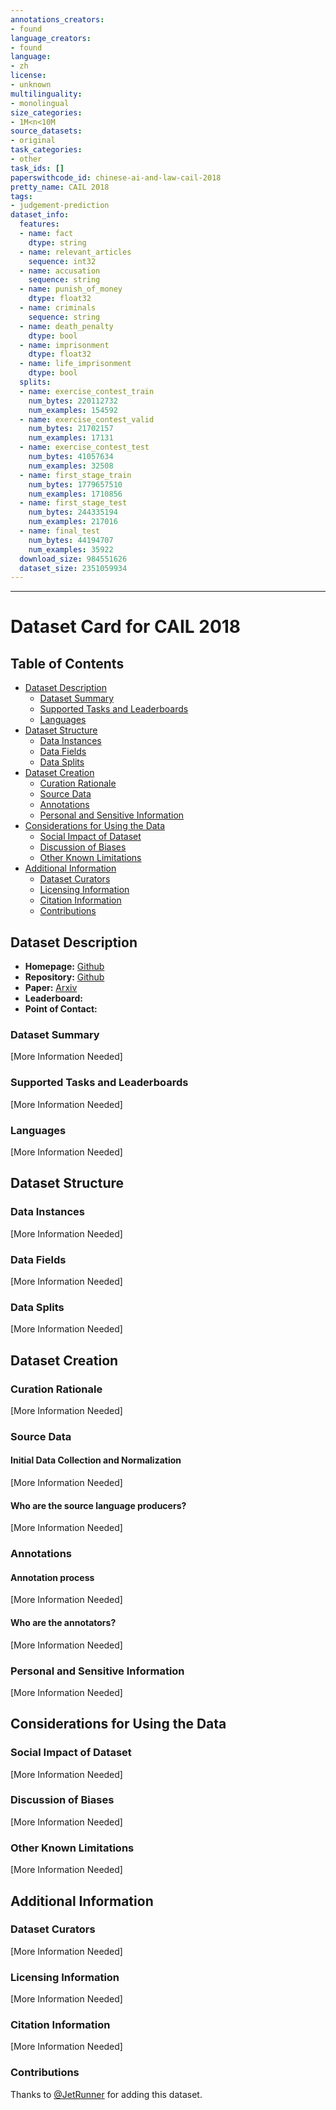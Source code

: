 ```yaml
---
annotations_creators:
- found
language_creators:
- found
language:
- zh
license:
- unknown
multilinguality:
- monolingual
size_categories:
- 1M<n<10M
source_datasets:
- original
task_categories:
- other
task_ids: []
paperswithcode_id: chinese-ai-and-law-cail-2018
pretty_name: CAIL 2018
tags:
- judgement-prediction
dataset_info:
  features:
  - name: fact
    dtype: string
  - name: relevant_articles
    sequence: int32
  - name: accusation
    sequence: string
  - name: punish_of_money
    dtype: float32
  - name: criminals
    sequence: string
  - name: death_penalty
    dtype: bool
  - name: imprisonment
    dtype: float32
  - name: life_imprisonment
    dtype: bool
  splits:
  - name: exercise_contest_train
    num_bytes: 220112732
    num_examples: 154592
  - name: exercise_contest_valid
    num_bytes: 21702157
    num_examples: 17131
  - name: exercise_contest_test
    num_bytes: 41057634
    num_examples: 32508
  - name: first_stage_train
    num_bytes: 1779657510
    num_examples: 1710856
  - name: first_stage_test
    num_bytes: 244335194
    num_examples: 217016
  - name: final_test
    num_bytes: 44194707
    num_examples: 35922
  download_size: 984551626
  dataset_size: 2351059934
---
```

---
# Dataset Card for CAIL 2018

## Table of Contents
- [Dataset Description](#dataset-description)
  - [Dataset Summary](#dataset-summary)
  - [Supported Tasks and Leaderboards](#supported-tasks-and-leaderboards)
  - [Languages](#languages)
- [Dataset Structure](#dataset-structure)
  - [Data Instances](#data-instances)
  - [Data Fields](#data-fields)
  - [Data Splits](#data-splits)
- [Dataset Creation](#dataset-creation)
  - [Curation Rationale](#curation-rationale)
  - [Source Data](#source-data)
  - [Annotations](#annotations)
  - [Personal and Sensitive Information](#personal-and-sensitive-information)
- [Considerations for Using the Data](#considerations-for-using-the-data)
  - [Social Impact of Dataset](#social-impact-of-dataset)
  - [Discussion of Biases](#discussion-of-biases)
  - [Other Known Limitations](#other-known-limitations)
- [Additional Information](#additional-information)
  - [Dataset Curators](#dataset-curators)
  - [Licensing Information](#licensing-information)
  - [Citation Information](#citation-information)
  - [Contributions](#contributions)

## Dataset Description

- **Homepage:** [Github](https://github.com/thunlp/CAIL/blob/master/README_en.md)
- **Repository:** [Github](https://github.com/thunlp/CAIL)
- **Paper:** [Arxiv](https://arxiv.org/abs/1807.02478)
- **Leaderboard:**
- **Point of Contact:**

### Dataset Summary

[More Information Needed]

### Supported Tasks and Leaderboards

[More Information Needed]

### Languages

[More Information Needed]

## Dataset Structure

### Data Instances

[More Information Needed]

### Data Fields

[More Information Needed]

### Data Splits

[More Information Needed]

## Dataset Creation

### Curation Rationale

[More Information Needed]

### Source Data

#### Initial Data Collection and Normalization

[More Information Needed]

#### Who are the source language producers?

[More Information Needed]

### Annotations

#### Annotation process

[More Information Needed]

#### Who are the annotators?

[More Information Needed]

### Personal and Sensitive Information

[More Information Needed]

## Considerations for Using the Data

### Social Impact of Dataset

[More Information Needed]

### Discussion of Biases

[More Information Needed]

### Other Known Limitations

[More Information Needed]

## Additional Information

### Dataset Curators

[More Information Needed]

### Licensing Information

[More Information Needed]

### Citation Information

[More Information Needed]

### Contributions

Thanks to [@JetRunner](https://github.com/JetRunner) for adding this dataset.